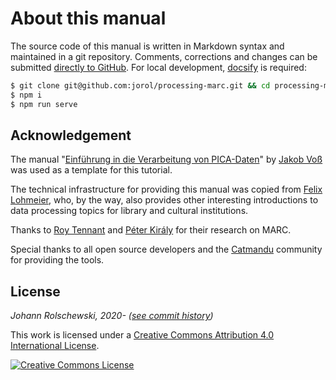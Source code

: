 # About this manual

The source code of this manual is written in Markdown syntax and maintained in a git repository. Comments, corrections and changes can be submitted [directly to GitHub](https://github.com/jorol/processing). For local development, [docsify](https://docsify.js.org/) is required:

```bash
$ git clone git@github.com:jorol/processing-marc.git && cd processing-marc
$ npm i
$ npm run serve
```

## Acknowledgement

The manual "[Einführung in die Verarbeitung von PICA-Daten](https://pro4bib.github.io/pica/#/)" by [Jakob Voß](https://github.com/nichtich) was used as a template for this tutorial. 

The technical infrastructure for providing this manual was copied from [Felix Lohmeier](https://felixlohmeier.de/), who, by the way, also provides other interesting introductions to data processing topics for library and cultural institutions. 

Thanks to [Roy Tennant](http://roytennant.com/speaker.html) and [Péter Király](https://pkiraly.github.io/) for their research on MARC. 

Special thanks to all open source developers and the [Catmandu](https://librecat.org/) community for providing the tools.

## License

*Johann Rolschewski, 2020- ([see commit history](https://github.com/jorol/processing-marc/commits/master))*

This work is licensed under a [Creative Commons Attribution 4.0 International License](http://creativecommons.org/licenses/by/4.0/).

[![Creative Commons License](https://i.creativecommons.org/l/by/4.0/88x31.png)](http://creativecommons.org/licenses/by/4.0/)
